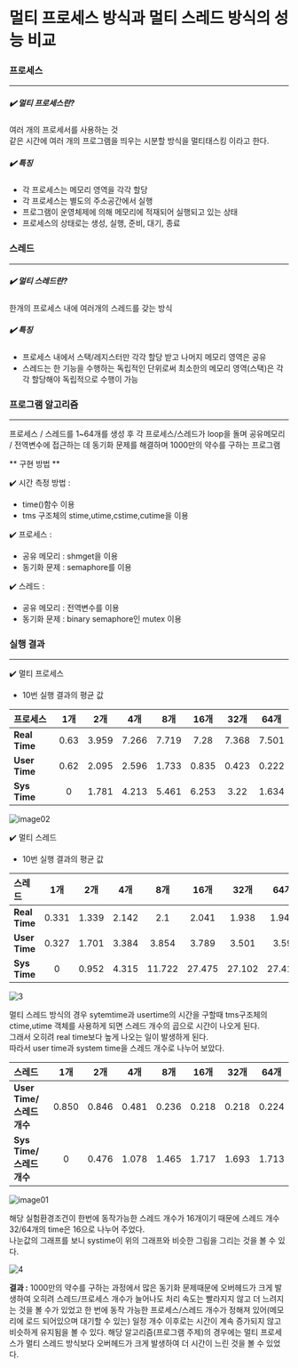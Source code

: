 # 멀티 프로세스 방식과 멀티 스레드 방식의 성능 비교

### 프로세스
------
##### :heavy_check_mark: 멀티 프로세스란?
여러 개의 프로세서를 사용하는 것<br>
같은 시간에 여러 개의 프로그램을 띄우는 시분할 방식을 멀티태스킹 이라고 한다.<br>
##### :heavy_check_mark: 특징
- 각 프로세스는 메모리 영역을 각각 할당
- 각 프로세스는 별도의 주소공간에서 실행
- 프로그램이 운영체제에 의해 메모리에 적재되어 실행되고 있는 상태
- 프로세스의 상태로는 생성, 실행, 준비, 대기, 종료 <br>
### 스레드
------
##### :heavy_check_mark: 멀티 스레드란?
한개의 프로세스 내에 여러개의 스레드를 갖는 방식
##### :heavy_check_mark: 특징
- 프로세스 내에서 스택/레지스터만 각각 할당 받고 나머지 메모리 영역은 공유
- 스레드는 한 기능을 수행하는 독립적인 단위로써 최소한의 메모리 영역(스택)은 각각 할당해야 독립적으로 수행이 가능<br>

### 프로그램 알고리즘
------
프로세스 / 스레드를 1~64개를 생성 후 각 프로세스/스레드가 loop을 돌며 공유메모리 / 전역변수에 접근하는 데 동기화 문제를 해결하며 1000만의 약수를 구하는 프로그램<br>  

** 구현 방법 **

:heavy_check_mark: 시간 측정 방법 :
- time()함수 이용
- tms 구조체의 stime,utime,cstime,cutime을 이용<br>  

:heavy_check_mark: 프로세스 :
- 공유 메모리 : shmget을 이용
- 동기화 문제 : semaphore를 이용<br>  

:heavy_check_mark: 스레드 :
- 공유 메모리 : 전역변수를 이용
- 동기화 문제 : binary semaphore인 mutex 이용

### 실행 결과
------
:heavy_check_mark: 멀티 프로세스
- 10번 실행 결과의 평균 값

| 프로세스 | 1개 | 2개 | 4개 | 8개 | 16개 | 32개 | 64개 |
|:---|:---:|:---:|:---:|:---:|:---:|:---:|:---:|
| **Real Time** | 0.63 | 3.959 | 7.266 | 7.719 | 7.28 | 7.368 | 7.501 |
| **User Time** | 0.62 | 2.095 | 2.596 | 1.733 | 0.835 | 0.423 | 0.222 |
| **Sys  Time** | 0 | 1.781 | 4.213 | 5.461 | 6.253 | 3.22 | 1.634 |

![image02](https://user-images.githubusercontent.com/52964858/84995443-fad1aa00-b186-11ea-8fa3-71f48f0d594a.png)

:heavy_check_mark: 멀티 스레드
- 10번 실행 결과의 평균 값

| 스레드 | 1개 | 2개 | 4개 | 8개 | 16개 | 32개 | 64개 |
|:---|:---:|:---:|:---:|:---:|:---:|:---:|:---:|
| **Real Time** | 0.331 | 1.339 | 2.142 | 2.1 | 2.041 | 1.938 | 1.949 |
| **User Time** | 0.327 | 1.701 | 3.384 | 3.854 | 3.789 | 3.501 | 3.59 |
| **Sys  Time** | 0 | 0.952 | 4.315 | 11.722 | 27.475 | 27.102 | 27.419 |

![3](https://user-images.githubusercontent.com/52964858/84995446-fb6a4080-b186-11ea-9b49-ed6d2c6101a6.png)


멀티 스레드 방식의 경우 sytemtime과 usertime의 시간을 구할때 tms구조체의 ctime,utime 객체를 사용하게 되면 스레드 개수의 곱으로 시간이 나오게 된다.<br>
그래서 오히려 real time보다 높게 나오는 일이 발생하게 된다. <br>
따라서 user time과 system time을 스레드 개수로 나누어 보았다.

| 스레드 | 1개 | 2개 | 4개 | 8개 | 16개 | 32개 | 64개 |
|:---|:---:|:---:|:---:|:---:|:---:|:---:|:---:|
| **User Time/스레드 개수** | 0.850 | 0.846 | 0.481 | 0.236 | 0.218 | 0.218 | 0.224 |
| **Sys  Time/스레드 개수** | 0 | 0.476 | 1.078 | 1.465 | 1.717 | 1.693 | 1.713 |

![image01](https://user-images.githubusercontent.com/52964858/84995441-fad1aa00-b186-11ea-94f0-4bb6b1d326c1.png)

해당 실험환경조건이 한번에 동작가능한 스레드 개수가 16개이기 때문에 스레드 개수 32/64개의 time은 16으로 나누어 주었다.<br>
나눈값의 그래프를 보니 systime이 위의 그래프와 비슷한 그림을 그리는 것을 볼 수 있다.

![4](https://user-images.githubusercontent.com/52964858/84995437-f9a07d00-b186-11ea-84e1-b1d15eca474e.png)

**결과 :** 1000만의 약수를 구하는 과정에서 많은 동기화 문제때문에 오버헤드가 크게 발생하여 오히려 스레드/프로세스 개수가 늘어나도 처리 속도는
빨라지지 않고 더 느려지는 것을 볼 수가 있었고 한 번에 동작 가능한 프로세스/스레드 개수가 정해져 있어(메모리에 로드 되어있으며 대기할 수 있는) 일정 개수 이후로는 시간이 계속 증가되지 않고 비슷하게 유지됨을 볼 수 있다.
해당 알고리즘(프로그램 주제)의 경우에는 멀티 프로세스가 멀티 스레드 방식보다 오버헤드가 크게 발생하여 더 시간이 느린 것을 볼 수 있었다.
